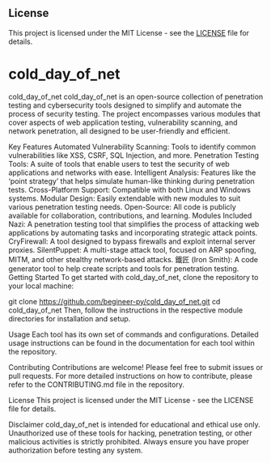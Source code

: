 ## License

This project is licensed under the MIT License - see the [LICENSE](LICENSE) file for details.

# cold_day_of_net
cold_day_of_net
cold_day_of_net is an open-source collection of penetration testing and cybersecurity tools designed to simplify and automate the process of security testing. The project encompasses various modules that cover aspects of web application testing, vulnerability scanning, and network penetration, all designed to be user-friendly and efficient.

Key Features
Automated Vulnerability Scanning: Tools to identify common vulnerabilities like XSS, CSRF, SQL Injection, and more.
Penetration Testing Tools: A suite of tools that enable users to test the security of web applications and networks with ease.
Intelligent Analysis: Features like the ‘point strategy’ that helps simulate human-like thinking during penetration tests.
Cross-Platform Support: Compatible with both Linux and Windows systems.
Modular Design: Easily extendable with new modules to suit various penetration testing needs.
Open-Source: All code is publicly available for collaboration, contributions, and learning.
Modules Included
Nazi: A penetration testing tool that simplifies the process of attacking web applications by automating tasks and incorporating strategic attack points.
CryFirewall: A tool designed to bypass firewalls and exploit internal server proxies.
SilentPuppet: A multi-stage attack tool, focused on ARP spoofing, MITM, and other stealthy network-based attacks.
鐵匠 (Iron Smith): A code generator tool to help create scripts and tools for penetration testing.
Getting Started
To get started with cold_day_of_net, clone the repository to your local machine:


git clone https://github.com/begineer-py/cold_day_of_net.git
cd cold_day_of_net
Then, follow the instructions in the respective module directories for installation and setup.

Usage
Each tool has its own set of commands and configurations. Detailed usage instructions can be found in the documentation for each tool within the repository.

Contributing
Contributions are welcome! Please feel free to submit issues or pull requests. For more detailed instructions on how to contribute, please refer to the CONTRIBUTING.md file in the repository.

License
This project is licensed under the MIT License - see the LICENSE file for details.

Disclaimer
cold_day_of_net is intended for educational and ethical use only. Unauthorized use of these tools for hacking, penetration testing, or other malicious activities is strictly prohibited. Always ensure you have proper authorization before testing any system.

